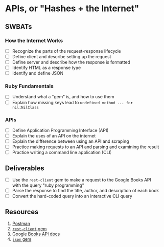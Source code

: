 # APIs, or "Hashes + the Internet"

## SWBATs

### How the Internet Works

- [ ] Recognize the parts of the request-response lifecycle
- [ ] Define client and describe setting up the request
- [ ] Define server and describe how the response is formatted
- [ ] Identify HTML as a response type
- [ ] Identify and define JSON

### Ruby Fundamentals

- [ ] Understand what a "gem" is, and how to use them
- [ ] Explain how missing keys lead to `undefined method ... for nil:NilClass`

### APIs

- [ ] Define Application Programming Interface (API)
- [ ] Explain the uses of an API on the internet
- [ ] Explain the difference between using an API and scraping
- [ ] Practice making requests to an API and parsing and examining the result
- [ ] Practice writing a command line application (CLI)

## Deliverables

- [ ] Use the `rest-client` gem to make a request to the Google Books API with the query "ruby programming"
- [ ] Parse the response to find the title, author, and description of each book
- [ ] Convert the hard-coded query into an interactive CLI query

## Resources

1. [Postman](https://www.getpostman.com/)
2. [`rest-client` gem](https://github.com/rest-client/rest-client#usage-raw-url)
3. [Google Books API docs](https://developers.google.com/books/docs/v1/using#WorkingVolumes)
4. [`json` gem](https://ruby-doc.org/stdlib-2.0.0/libdoc/json/rdoc/JSON.html#method-i-parse)
